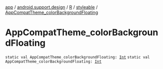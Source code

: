 [app](../../../index.md) / [android.support.design](../../index.md) / [R](../index.md) / [styleable](index.md) / [AppCompatTheme_colorBackgroundFloating](./-app-compat-theme_color-background-floating.md)

# AppCompatTheme_colorBackgroundFloating

`static val AppCompatTheme_colorBackgroundFloating: `[`Int`](https://kotlinlang.org/api/latest/jvm/stdlib/kotlin/-int/index.html)
`static val AppCompatTheme_colorBackgroundFloating: `[`Int`](https://kotlinlang.org/api/latest/jvm/stdlib/kotlin/-int/index.html)